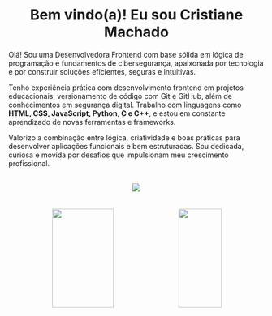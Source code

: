 <div align="center">
  <h1>Bem vindo(a)! Eu sou Cristiane Machado</h1> 
</div>
Olá! Sou uma Desenvolvedora Frontend  com base sólida em lógica de programação e fundamentos de cibersegurança, apaixonada por tecnologia e por construir soluções eficientes, seguras e intuitivas.

Tenho experiência prática com desenvolvimento frontend em projetos educacionais, versionamento de código com Git e GitHub, além de conhecimentos em segurança digital. Trabalho com linguagens como **HTML, CSS, JavaScript, Python, C e C++**, e estou em constante aprendizado de novas ferramentas e frameworks.

Valorizo a combinação entre lógica, criatividade e boas práticas para desenvolver aplicações funcionais e bem estruturadas. Sou dedicada, curiosa e movida por desafios que impulsionam meu crescimento profissional.
<br><br>
<div align="center">
<img src="https://skillicons.dev/icons?i=python,html,css,js,vscode,git,github,kali&theme=dark" />
</div>
<br><br>
<div align="center">  
  
  <img width="49%" height="195px" src="https://github-readme-stats.vercel.app/api?username=cristiannemachado&show_icons=true&count_private=true&title_color=80F7D4&icon_color=9d00ff&text_color=c9d1d9&bg_color=0d1117&border_color=fff0" /> 
  
  <img width="41%" height="195px" src="https://github-readme-stats.vercel.app/api/top-langs/?username=cristiannemachado&layout=compact&title_color=80F7D4&text_color=fff&bg_color=0d1117&border_color=fff0" />
  
</div>
